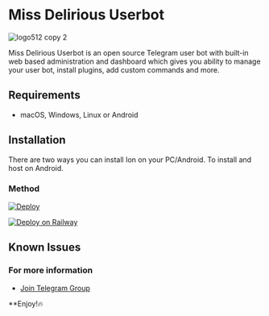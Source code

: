 

# Miss Delirious Userbot

![logo512 copy 2](https://telegra.ph/file/d6e6b1fcf3252659923fd.jpg)
 
Miss Delirious Userbot is an open source Telegram user bot with built-in web based administration and dashboard which gives you ability to manage your user bot, install plugins, add custom commands and more.
  


## Requirements

* macOS, Windows, Linux or Android

## Installation

There are two ways you can install Ion on your PC/Android. To install and host on Android.


### Method 



[![Deploy](https://www.herokucdn.com/deploy/button.svg)](https://heroku.com/deploy?template=https://github.com/shivamsharma16-beep/missdeliriousub)

[![Deploy on Railway](https://railway.app/button.svg)](https://railway.app/new/template?template=https://github.com/shivamsharma16-beep/missdeliriousub)
  
## Known Issues

  

### For more information

  

*  [Join Telegram Group](https://t.me/missdelirioussupport)
  

**Enjoy!🔥
